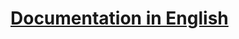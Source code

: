 # [Documentation in English](https://github.com/annihilatoratm/bitrix-doc/blob/main/documentation/doc-eng.md)
